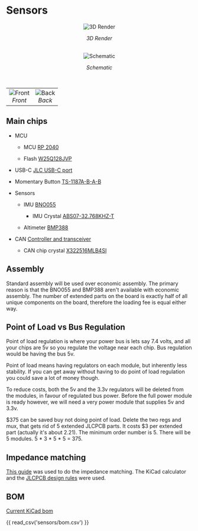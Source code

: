 # Sensors

<div align="center">

  <div>
    <img src="https://raw.githubusercontent.com/sonicavionics/4in-sensors/refs/heads/main/images/board.png" alt="3D Render" style="max-height:500px; width:auto;"><br>
    <p><em>3D Render</em></p>
  </div>
  <br>

  <div>
    <img src="https://raw.githubusercontent.com/sonicavionics/4in-sensors/refs/heads/main/images/sch.svg" alt="Schematic" style="max-height:500px; width:auto;"><br>
    <p><em>Schematic</em></p>
  </div>
  <br>

  <table>
    <tr>
      <td align="center">
        <img src="https://raw.githubusercontent.com/sonicavionics/4in-sensors/refs/heads/main/images/pcbf.png" alt="Front" style="max-height:500px; width:auto;"><br>
        <em>Front</em>
      </td>
      <td align="center">
        <img src="https://raw.githubusercontent.com/sonicavionics/4in-sensors/refs/heads/main/images/pcbb.png" alt="Back" style="max-height:500px; width:auto;"><br>
        <em>Back</em>
      </td>
    </tr>
  </table>

</div>



## Main chips

- MCU

    - MCU [RP 2040](https://www.raspberrypi.com/products/rp2040/)

    - Flash [W25Q128JVP](https://www.winbond.com/hq/product/code-storage-flash-memory/serial-nor-flash/?__locale=en&partNo=W25Q128JV)

- USB-C [JLC USB-C port](https://jlcpcb.com/partdetail/ShouHan-TYPE_C_16PIN_2MD_073/C2765186)

- Momentary Button [TS-1187A-B-A-B](https://jlcpcb.com/partdetail/XkbConnectivity-TS_1187A_B_AB/C318884)

- Sensors

    - IMU [BNO055](https://www.bosch-sensortec.com/products/smart-sensor-systems/bno055/)

        - IMU Crystal [ABS07-32.768KHZ-T](https://www.digikey.ca/en/products/detail/abracon-llc/ABS07-32-768KHZ-T/1236858)

    - Altimeter [BMP388](https://www.bosch-sensortec.com/products/environmental-sensors/pressure-sensors/bmp388/)

- CAN [Controller and transceiver](https://www.digikey.ca/en/products/detail/microchip-technology/MCP25625T-E-ML/4860099)

    - CAN chip crystal [X322516MLB4SI](https://www.lcsc.com/datasheet/lcsc_datasheet_2403291504_YXC-Crystal-Oscillators-X322516MLB4SI_C13738.pdf)

## Assembly

Standard assembly will be used over economic assembly. The primary reason is that the BNO055 and BMP388 aren't available with economic assembly. The number of extended parts on the board is exactly half of all unique components on the board, therefore the loading fee is equal either way. 


## Point of Load vs Bus Regulation

Point of load regulation is where your power bus is lets say 7.4 volts, and all your chips are 5v so you regulate the voltage near each chip. Bus regulation would be having the bus 5v. 

Point of load means having regulators on each module, but inherently less stability. 
If you can get away without having to do point of load regulation you could save a lot of money though. 

To reduce costs, both the 5v and the 3.3v regulators will be deleted from the modules, in favour of regulated bus power. Before the full power module is ready however, we will need a very power module that supplies 5v and 3.3v.

$375 can be saved buy not doing point of load. Delete the two regs and mux, that gets rid of 5 extended JLCPCB parts. It costs $3 per extended part (actually it's about 2.21). The minimum order number is 5. There will be 5 modules. 5 * 3 * 5 * 5 = 375.

## Impedance matching

[This guide](https://www.digikey.ca/en/maker/projects/how-to-route-differential-pairs-in-kicad-for-usb/45b99011f5d34879ae1831dce1f13e93) was used to do the impedance matching. The KiCad calculator and the [JLCPCB design rules](https://jlcpcb.com/capabilities/pcb-capabilities) were used. 

## BOM

[Current KiCad bom](https://github.com/sonicavionics/4in/blob/main/kicad/modules/sensors/bom.csv)

{{ read_csv('sensors/bom.csv') }}